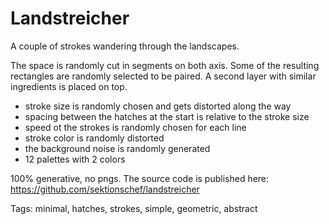 # Landstreicher

A couple of strokes wandering through the landscapes.

The space is randomly cut in segments on both axis. Some of the resulting rectangles are randomly selected to be paired. A second layer with similar ingredients is placed on top.

* stroke size is randomly chosen and gets distorted along the way
* spacing between the hatches at the start is relative to the stroke size
* speed ot the strokes is randomly chosen for each line
* stroke color is randomly distorted
* the background noise is randomly generated
* 12 palettes with 2 colors

100% generative, no pngs. The source code is published here: https://github.com/sektionschef/landstreicher


Tags: minimal, hatches, strokes, simple, geometric, abstract 

